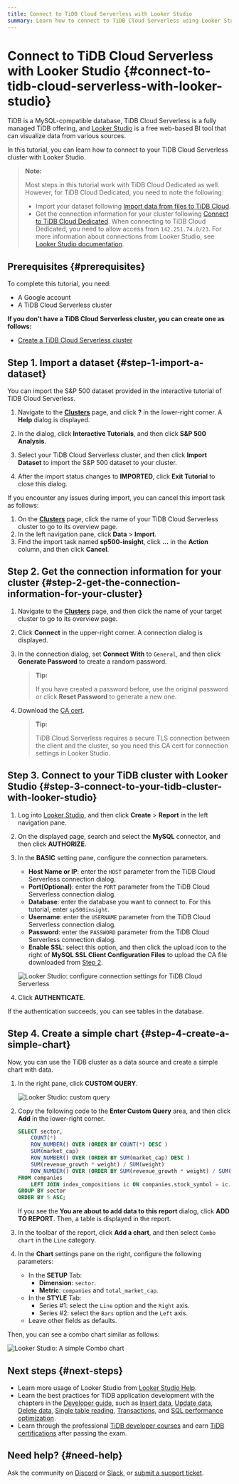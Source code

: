 ```yaml
---
title: Connect to TiDB Cloud Serverless with Looker Studio
summary: Learn how to connect to TiDB Cloud Serverless using Looker Studio.
---
```


# Connect to TiDB Cloud Serverless with Looker Studio {#connect-to-tidb-cloud-serverless-with-looker-studio}

TiDB is a MySQL-compatible database, TiDB Cloud Serverless is a fully managed TiDB offering, and [Looker Studio](https://lookerstudio.google.com/) is a free web-based BI tool that can visualize data from various sources.

In this tutorial, you can learn how to connect to your TiDB Cloud Serverless cluster with Looker Studio.

> **Note:**
>
> Most steps in this tutorial work with TiDB Cloud Dedicated as well. However, for TiDB Cloud Dedicated, you need to note the following:
>
> -   Import your dataset following [Import data from files to TiDB Cloud](/tidb-cloud/tidb-cloud-migration-overview.md#import-data-from-files-to-tidb-cloud).
> -   Get the connection information for your cluster following [Connect to TiDB Cloud Dedicated](/tidb-cloud/connect-via-standard-connection.md). When connecting to TiDB Cloud Dedicated, you need to allow access from `142.251.74.0/23`. For more information about connections from Looker Studio, see [Looker Studio documentation](https://support.google.com/looker-studio/answer/7088031#zippy=%2Cin-this-article).

## Prerequisites {#prerequisites}

To complete this tutorial, you need:

-   A Google account
-   A TiDB Cloud Serverless cluster

**If you don't have a TiDB Cloud Serverless cluster, you can create one as follows:**

-   [Create a TiDB Cloud Serverless cluster](/develop/dev-guide-build-cluster-in-cloud.md#step-1-create-a-tidb-cloud-cluster)

## Step 1. Import a dataset {#step-1-import-a-dataset}

You can import the S&#x26;P 500 dataset provided in the interactive tutorial of TiDB Cloud Serverless.

1.  Navigate to the [**Clusters**](https://tidbcloud.com/project/clusters) page, and click **?** in the lower-right corner. A **Help** dialog is displayed.

2.  In the dialog, click **Interactive Tutorials**, and then click **S&#x26;P 500 Analysis**.

3.  Select your TiDB Cloud Serverless cluster, and then click **Import Dataset** to import the S&#x26;P 500 dataset to your cluster.

4.  After the import status changes to **IMPORTED**, click **Exit Tutorial** to close this dialog.

If you encounter any issues during import, you can cancel this import task as follows:

1.  On the [**Clusters**](https://tidbcloud.com/project/clusters) page, click the name of your TiDB Cloud Serverless cluster to go to its overview page.
2.  In the left navigation pane, click **Data** > **Import**.
3.  Find the import task named **sp500-insight**, click **...** in the **Action** column, and then click **Cancel**.

## Step 2. Get the connection information for your cluster {#step-2-get-the-connection-information-for-your-cluster}

1.  Navigate to the [**Clusters**](https://tidbcloud.com/project/clusters) page, and then click the name of your target cluster to go to its overview page.

2.  Click **Connect** in the upper-right corner. A connection dialog is displayed.

3.  In the connection dialog, set **Connect With** to `General`, and then click **Generate Password** to create a random password.

    > **Tip:**
    >
    > If you have created a password before, use the original password or click **Reset Password** to generate a new one.

4.  Download the [CA cert](https://letsencrypt.org/certs/isrgrootx1.pem).

    > **Tip:**
    >
    > TiDB Cloud Serverless requires a secure TLS connection between the client and the cluster, so you need this CA cert for connection settings in Looker Studio.

## Step 3. Connect to your TiDB cluster with Looker Studio {#step-3-connect-to-your-tidb-cluster-with-looker-studio}

1.  Log into [Looker Studio](https://lookerstudio.google.com/), and then click **Create** > **Report** in the left navigation pane.

2.  On the displayed page, search and select the **MySQL** connector, and then click **AUTHORIZE**.

3.  In the **BASIC** setting pane, configure the connection parameters.

    -   **Host Name or IP**: enter the `HOST` parameter from the TiDB Cloud Serverless connection dialog.
    -   **Port(Optional)**: enter the `PORT` parameter from the TiDB Cloud Serverless connection dialog.
    -   **Database**: enter the database you want to connect to. For this tutorial, enter `sp500insight`.
    -   **Username**: enter the `USERNAME` parameter from the TiDB Cloud Serverless connection dialog.
    -   **Password**: enter the `PASSWORD` parameter from the TiDB Cloud Serverless connection dialog.
    -   **Enable SSL**: select this option, and then click the upload icon to the right of **MySQL SSL Client Configuration Files** to upload the CA file downloaded from [Step 2](#step-2-get-the-connection-information-for-your-cluster).

    ![Looker Studio: configure connection settings for TiDB Cloud Serverless](/media/tidb-cloud/looker-studio-configure-connection.png)

4.  Click **AUTHENTICATE**.

If the authentication succeeds, you can see tables in the database.

## Step 4. Create a simple chart {#step-4-create-a-simple-chart}

Now, you can use the TiDB cluster as a data source and create a simple chart with data.

1.  In the right pane, click **CUSTOM QUERY**.

    ![Looker Studio: custom query](/media/tidb-cloud/looker-studio-custom-query.png)

2.  Copy the following code to the **Enter Custom Query** area, and then click **Add** in the lower-right corner.

    ```sql
    SELECT sector,
        COUNT(*)                                                                      AS companies,
        ROW_NUMBER() OVER (ORDER BY COUNT(*) DESC )                                   AS companies_ranking,
        SUM(market_cap)                                                               AS total_market_cap,
        ROW_NUMBER() OVER (ORDER BY SUM(market_cap) DESC )                            AS total_market_cap_ranking,
        SUM(revenue_growth * weight) / SUM(weight)                                    AS avg_revenue_growth,
        ROW_NUMBER() OVER (ORDER BY SUM(revenue_growth * weight) / SUM(weight) DESC ) AS avg_revenue_growth_ranking
    FROM companies
        LEFT JOIN index_compositions ic ON companies.stock_symbol = ic.stock_symbol
    GROUP BY sector
    ORDER BY 5 ASC;
    ```

    If you see the **You are about to add data to this report** dialog, click **ADD TO REPORT**. Then, a table is displayed in the report.

3.  In the toolbar of the report, click **Add a chart**, and then select `Combo chart` in the `Line` category.

4.  In the **Chart** settings pane on the right, configure the following parameters:

    -   In the **SETUP** Tab:
        -   **Dimension**: `sector`.
        -   **Metric**: `companies` and `total_market_cap`.
    -   In the **STYLE** Tab:
        -   Series #1: select the `Line` option and the `Right` axis.
        -   Series #2: select the `Bars` option and the `Left` axis.
    -   Leave other fields as defaults.

Then, you can see a combo chart similar as follows:

![Looker Studio: A simple Combo chart](/media/tidb-cloud/looker-studio-simple-chart.png)

## Next steps {#next-steps}

-   Learn more usage of Looker Studio from [Looker Studio Help](https://support.google.com/looker-studio).
-   Learn the best practices for TiDB application development with the chapters in the [Developer guide](/develop/dev-guide-overview.md), such as [Insert data](/develop/dev-guide-insert-data.md), [Update data](/develop/dev-guide-update-data.md), [Delete data](/develop/dev-guide-delete-data.md), [Single table reading](/develop/dev-guide-get-data-from-single-table.md), [Transactions](/develop/dev-guide-transaction-overview.md), and [SQL performance optimization](/develop/dev-guide-optimize-sql-overview.md).
-   Learn through the professional [TiDB developer courses](https://www.pingcap.com/education/) and earn [TiDB certifications](https://www.pingcap.com/education/certification/) after passing the exam.

## Need help? {#need-help}

Ask the community on [Discord](https://discord.gg/DQZ2dy3cuc?utm_source=doc) or [Slack](https://slack.tidb.io/invite?team=tidb-community&#x26;channel=everyone&#x26;ref=pingcap-docs), or [submit a support ticket](https://tidb.support.pingcap.com/).
